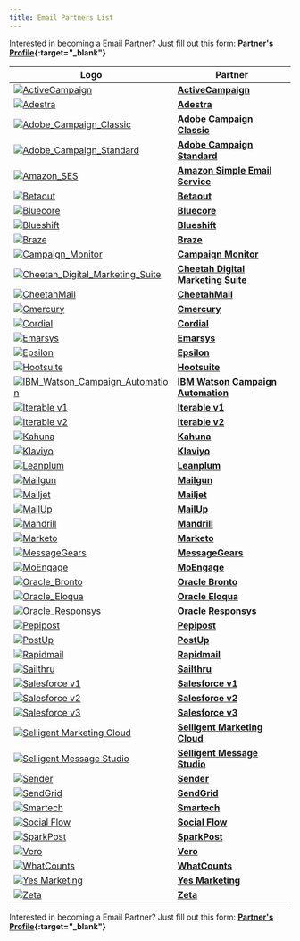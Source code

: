 ```yaml
---
title: Email Partners List
---
```

Interested in becoming a Email Partner? Just fill out this form: **[Partner's Profile](https://branch.app.link/tech-partner-signup){:target="\_blank"}**

Logo | Partner
--- | ---
<a href="https://www.activecampaign.com/" target="_blank">![ActiveCampaign](https://cdn.branch.io/branch-assets/email-providers/388787843096400122/active_campaign-1538185619248.png)</a>|**[ActiveCampaign](/emails/active-campaign/)**
<a href="https://www.adestra.com/" target="_blank">![Adestra](https://cdn.branch.io/branch-assets/email-providers//adestra-logo-1568071807863.png)</a>|**[Adestra](/emails/adestra/)**
<a href="https://www.adobe.com/marketing-cloud/campaign.html" target="_blank" target="_blank">![Adobe_Campaign_Classic](/images/pages/email/adobe-campaign-classic/adobe-campaign-classic.png)</a>| **[Adobe Campaign Classic](/emails/adobe-campaign-classic/)**
<a href="https://www.adobe.com/marketing-cloud/campaign.html" target="_blank">![Adobe_Campaign_Standard](/images/pages/email/adobe-campaign-standard/adobe-campaign-standard.png)</a>| **[Adobe Campaign Standard](/emails/adobe-campaign-standard/)**
<a href="https://aws.amazon.com/ses/" target="_blank">![Amazon_SES](/images/pages/email/amazon-ses/amazon-ses.png)</a>| **[Amazon Simple Email Service](/emails/amazon-ses/)**
<a href="https://www.betaout.com/" target="_blank">![Betaout](/images/pages/email/betaout/betaout.png)</a>| **[Betaout](/emails/betaout/)**
<a href="https://bluecore.com/" target="_blank">![Bluecore](https://cdn.branch.io/branch-assets/email-providers//bluecore-logo-blue-horizontal-1561137049672.png)</a>| **[Bluecore](/emails/bluecore/)**
<a href="https://blueshift.com/" target="_blank">![Blueshift](/images/pages/email/blueshift/blueshift.png)</a>| **[Blueshift](/emails/blueshift/)**
<a href="https://www.braze.com/" target="_blank">![Braze](/images/pages/email/braze/braze.png)</a>| **[Braze](/emails/braze/)**
<a href="https://www.campaignmonitor.com/" target="_blank">![Campaign_Monitor](/images/pages/email/campaign-monitor/campaign-monitor.png)</a>| **[Campaign Monitor](/emails/campaign-monitor/)**
<a href="https://www.cheetahdigital.com/" target="_blank">![Cheetah_Digital_Marketing_Suite](/images/pages/email/cheetah-digital-marketing-suite/cheetah-digital-marketing-suite.png)</a>| **[Cheetah Digital Marketing Suite](/emails/cheetah-digital-marketing-suite/)**
<a href="https://www.cheetahdigital.com/" target="_blank">![CheetahMail](/images/pages/email/cheetahmail/cheetahmail.png)</a>| **[CheetahMail](/emails/cheetahmail/)**
<a href="https://cmercury.com/" target="_blank">![Cmercury](https://cdn.branch.io/branch-assets/ad-partner-manager//cmercury_logo-1570600334548.png)</a>| **[Cmercury](/emails/cmercury/)**
<a href="https://cordial.com/" target="_blank">![Cordial](https://cdn.branch.io/branch-assets/email-providers//cordial-1559944328558.png)</a>| **[Cordial](/emails/cordial/)**
<a href="https://www.emarsys.com/" target="_blank">![Emarsys](https://cdn.branch.io/branch-assets/email-providers/386574786681131050/emarsys-1537315326046.png)</a>| **[Emarsys](/emails/emarsys/)**
<a href="https://www.epsilon.com/" target="_blank">![Epsilon](/images/pages/email/epsilon/epsilon.png)</a>| **[Epsilon](/emails/epsilon/)**
<a href="https://hootsuite.com" target="_blank">![Hootsuite](https://cdn.branch.io/branch-assets/email-providers/386574786681131050/hootsuite-horizontal-black-registered-1540233532971.png)</a>| **[Hootsuite](/emails/hootsuite/)**
<a href="https://www.ibm.com/us-en/marketplace/digital-marketing-and-lead-management" target="_blank">![IBM_Watson_Campaign_Automation](/images/pages/email/ibm-watson-campaign-automation/ibm-watson-campaign-automation.png)</a>| **[IBM Watson Campaign Automation](/emails/ibm-watson-campaign-automation/)**
<a href="https://iterable.com/" target="_blank">![Iterable v1](/images/pages/email/iterable/iterable.png)</a>| **[Iterable v1](/emails/iterable-v1/)**
<a href="https://iterable.com/" target="_blank">![Iterable v2](/images/pages/email/iterable/iterable.png)</a>| **[Iterable v2](/emails/iterable-v2/)**
<a href="https://www.kahuna.com/" target="_blank">![Kahuna](/images/pages/email/kahuna/kahuna.png)</a>| **[Kahuna](/emails/kahuna/)**
<a href="https://www.klaviyo.com/" target="_blank">![Klaviyo](/images/pages/email/klaviyo/klaviyo.png)</a>| **[Klaviyo](/emails/klaviyo/)**
<a href="https://www.leanplum.com/" target="_blank">![Leanplum](/images/pages/email/leanplum/leanplum.png)</a>| **[Leanplum](/emails/leanplum/)**
<a href="https://www.mailgun.com/" target="_blank">![Mailgun](/images/pages/email/mailgun/mailgun.png)</a>| **[Mailgun](/emails/mailgun/)**
<a href="https://www.mailjet.com/" target="_blank">![Mailjet](/images/pages/email/mailjet/mailjet.png)</a>| **[Mailjet](/emails/mailjet/)**
<a href="https://www.mailup.com/" target="_blank">![MailUp](https://cdn.branch.io/branch-assets/email-providers/386574786681131050/mailup-1536710113288.png)</a>| **[MailUp](/emails/mailup/)**
<a href="https://www.mandrill.com/" target="_blank">![Mandrill](/images/pages/email/mandrill/mandrill.png)</a>| **[Mandrill](/emails/mandrill/)**
<a href="https://www.marketo.com/" target="_blank">![Marketo](https://cdn.branch.io/branch-assets/email-providers/388787843096400122/marketo-logo-6318C65F92-seeklogo.com-1542389796874.png)</a>| **[Marketo](/emails/marketo/)**
<a href="https://messagegears.com/" target="_blank">![MessageGears](/images/pages/email/messagegears/messagegears.png)</a>| **[MessageGears](/emails/messagegears/)**
<a href="https://www.moengage.com/" target="_blank">![MoEngage](/images/pages/email/moengage/moengage.png)</a>| **[MoEngage](/emails/moengage/)**
<a href="https://bronto.com/" target="_blank">![Oracle_Bronto](/images/pages/email/oracle-bronto/oracle-bronto.png)</a>| **[Oracle Bronto](/emails/oracle-bronto/)**
<a href="http://www.eloqua.com/" target="_blank">![Oracle_Eloqua](/images/pages/email/oracle-eloqua/oracle-eloqua.png)</a>| **[Oracle Eloqua](/emails/oracle-eloqua/)**
<a href="http://responsys.com/" target="_blank">![Oracle_Responsys](/images/pages/email/oracle-responsys/oracle-responsys.png)</a>| **[Oracle Responsys](/emails/oracle-responsys/)**
<a href="https://pepipost.com/" target="_blank">![Pepipost](https://cdn.branch.io/branch-assets/email-providers//pepipost-logo-retina-1557380022220.png)</a>| **[Pepipost](/emails/pepipost/)**
<a href="https://www.postup.com/" target="_blank">![PostUp](/images/pages/email/postup/postup.png)</a>| **[PostUp](/emails/postup/)**
<a href="https://www.rapidmail.com/" target="_blank">![Rapidmail](/images/pages/email/rapidmail/rapidmail.png)</a>| **[Rapidmail](/emails/rapidmail/)**
<a href="https://www.sailthru.com/" target="_blank">![Sailthru](https://cdn.branch.io/branch-assets/email-providers/388787843096400122/sailthru-1538185995951.png)</a>| **[Sailthru](/emails/sailthru/)**
<a href="https://www.salesforce.com/products/marketing-cloud/overview/" target="_blank">![Salesforce v1](https://cdn.branch.io/branch-assets/email-providers//salesforce-1555435733478.png)</a>| **[Salesforce v1](/emails/salesforce-v1/)**
<a href="https://www.salesforce.com/products/marketing-cloud/overview/" target="_blank">![Salesforce v2](https://cdn.branch.io/branch-assets/email-providers//salesforce-1555435761516.png)</a>| **[Salesforce v2](/emails/salesforce-v2/)**
<a href="https://www.salesforce.com/products/marketing-cloud/overview/" target="_blank">![Salesforce v3](https://cdn.branch.io/branch-assets/email-providers//salesforce-1555435810148.png)</a>| **[Salesforce v3](/emails/salesforce-v3/)**
<a href="https://www.selligent.com/" target="_blank">![Selligent Marketing Cloud](https://cdn.branch.io/branch-assets/email-providers//ezgif.com-webp-to-png-1568168019129.png)</a>| **[Selligent Marketing Cloud](/emails/selligent-marketing-cloud/)**
<a href="https://www.selligent.com/" target="_blank">![Selligent Message Studio](/images/pages/email/selligent/selligent.png)</a>| **[Selligent Message Studio](/emails/selligent/)**
<a href="https://www.sender.net/" target="_blank">![Sender](/images/pages/email/sender/sender.png)</a>| **[Sender](/emails/sender/)**
<a href="https://sendgrid.com/" target="_blank">![SendGrid](/images/pages/email/sendgrid/sendgrid.png)</a>| **[SendGrid](/emails/sendgrid/)**
<a href="https://www.netcoresmartech.com/" target="_blank">![Smartech](https://cdn.branch.io/branch-assets/ad-partner-manager//c6ddf6fce4c2-smartechlogo-1569500612651.png)</a>| **[Smartech](/emails/smartech/)**
<a href="https://socialflow.com/" target="_blank">![Social Flow](https://cdn.branch.io/branch-assets/email-providers/386574786681131050/socialflow-1542648339227.png)</a>| **[Social Flow](/social-links/social-flow/)**
<a href="https://www.sparkpost.com/" target="_blank">![SparkPost](/images/pages/email/sparkpost/sparkpost.png)</a>| **[SparkPost](/emails/sparkpost/)**
<a href="https://www.getvero.com/" target="_blank">![Vero](/images/pages/email/vero/vero.png)</a>| **[Vero](/emails/vero/)**
<a href="https://www.whatcounts.com/" target="_blank">![WhatCounts](https://cdn.branch.io/branch-assets/email-providers/386574786681131050/whatcounts-1548719523947.png)</a>| **[WhatCounts](/emails/whatcounts/)**
<a href="https://www.yesmarketing.com/" target="_blank">![Yes Marketing](https://cdn.branch.io/branch-assets/email-providers//download-1553897616965.png)</a>| **[Yes Marketing](/emails/yes-marketing/)**
<a href="https://zetaglobal.com/" target="_blank">![Zeta](/images/pages/email/zeta/zeta.png)</a>| **[Zeta](/emails/zeta/)**

Interested in becoming a Email Partner? Just fill out this form: **[Partner's Profile](https://branch.app.link/email-partner-signup){:target="\_blank"}**
